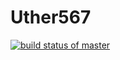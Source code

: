 # Uther567
[![build status of master](https://travis-ci.org/Uthergogogo/Uther567.svg?branch=master)](https://travis-ci.org/Uthergogogo/Uther567)
